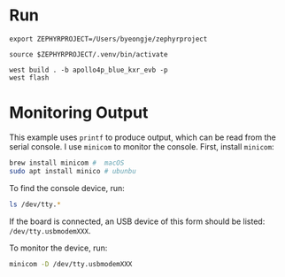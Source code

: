 # Run
```
export ZEPHYRPROJECT=/Users/byeongje/zephyrproject

source $ZEPHYRPROJECT/.venv/bin/activate

west build . -b apollo4p_blue_kxr_evb -p
west flash

```
# Monitoring Output
This example uses `printf` to produce output, which can be read from the serial
console.
I use `minicom` to monitor the console.
First, install `minicom`:
```sh
brew install minicom #  macOS
sudo apt install minico # ubunbu
```

To find the console device, run:
```sh
ls /dev/tty.*
```
If the board is connected, an USB device of this form should be listed: `/dev/tty.usbmodemXXX`.

To monitor the device, run:
```sh
minicom -D /dev/tty.usbmodemXXX
```
